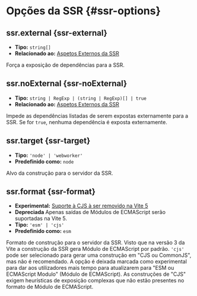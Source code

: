 # Opções da SSR {#ssr-options}

## ssr.external {ssr-external}

- **Tipo:** `string[]`
- **Relacionado ao:** [Aspetos Externos da SSR](/guide/ssr#ssr-externals)

Força a exposição de dependências para a SSR.

## ssr.noExternal {ssr-noExternal}

- **Tipo:** `string | RegExp | (string | RegExp)[] | true`
- **Relacionado ao:** [Aspetos Externos da SSR](/guide/ssr#ssr-externals)

Impede as dependências listadas de serem expostas externamente para a SSR. Se for `true`, nenhuma dependência é exposta externamente.

## ssr.target {ssr-target}

- **Tipo:** `'node' | 'webworker'`
- **Predefinido como:** `node`

Alvo da construção para o servidor da SSR.

## ssr.format {ssr-format}

- **Experimental:** [Suporte à CJS à ser removido na Vite 5](https://github.com/vitejs/vite/discussions/13816)
- **Depreciada** Apenas saídas de Módulos de ECMAScript serão suportadas na Vite 5.
- **Tipo:** `'esm' | 'cjs'`
- **Predefinido como:** `esm`

Formato de construção para o servidor da SSR. Visto que na versão 3 da Vite a construção da SSR gera Módulo de ECMAScript por padrão. `'cjs'` pode ser selecionado para gerar uma construção em "CJS ou CommonJS", mas não é recomendado. A opção é deixada marcada como experimental para dar aos utilizadores mais tempo para atualizarem para "ESM ou ECMAScript Modulo" (Módulo de ECMAScript). As construções de "CJS" exigem heurísticas de exposição complexas que não estão presentes no formato de Módulo de ECMAScript.
